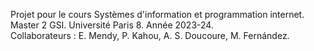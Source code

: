 Projet pour le cours Systèmes d'information et programmation internet.<br>
Master 2 GSI. Université Paris 8. Année 2023-24.<br>
Collaborateurs : E. Mendy, P. Kahou, A. S. Doucoure, M. Fernández.
